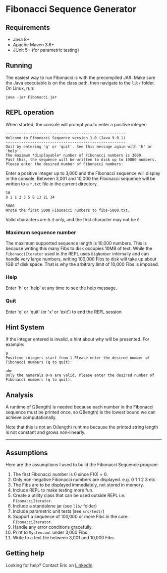 # Fibonacci Sequence Generator

## Requirements

* Java 8+
* Apache Maven 3.8+
* JUnit 5+ (for parametric testing)

## Running

The easiest way to run Fibonacci is with the precompiled JAR. Make sure the Java executable is on the class path, then navigate to the `lib/` folder. On Linux, run:

    java -jar Fibonacci.jar
    
## REPL operation

When started, the console will prompt you to enter a positive integer:

    ------------------------------------------------------
    Welcome to Fibonacci Sequence version 1.0 (Java 9.0.1)
    ------------------------------------------------------
    Quit by entering 'q' or 'quit'. See this message again with 'h' or 'help'.
    The maximum *displayable* number of Fibonacci numbers is 3000.
    Past this, the sequence will be written to disk up to 10000 numbers.
    Please enter the desired number of Fibonacci numbers:
    
Enter a positive integer up to 3,000 and the Fibonacci sequence will display in the console. Between 3,001 and 10,000 the Fibonacci sequence will be written to a `*.txt` file in the current directory.

    10
    0 1 1 2 3 5 8 13 21 34
    
    5000
    Wrote the first 5000 Fibonacci numbers to fibs-5000.txt.

Valid characters are `0-9` only, and the first character may not be `0`.

### Maximum sequence number
    
The maximum supported sequence length is 10,000 numbers. This is because writing this many Fibs to disk occupies 10MB of text. While the `FibonacciIterator` used in the REPL uses `BigNumber` internally and can handle very large numbers, writing 100,000 Fibs to disk will take up about 1GB of disk space. That is why the arbitrary limit of 10,000 Fibs is imposed.

### Help

Enter 'h' or 'help' at any time to see the help message.

### Quit

Enter 'q' or 'quit' (or 'x' or 'exit') to end the REPL session

## Hint System

If the integer entered is invalid, a hint about why will be presented. For example:

    0
    Positive integers start from 1 Please enter the desired number of Fibonacci numbers (q to quit):
    
    abc
    Only the numerals 0-9 are valid. Please enter the desired number of Fibonacci numbers (q to quit):

## Analysis

A runtime of Ω(length) is needed because each number in the Fibonacci sequence must be printed once, so Ω(length) is the lowest bound we can achieve computationally. 

Note that this is not an O(length) runtime because the printed string length is not constant and grows non-linearly.

---

## Assumptions

Here are the assumptions I used to build the Fibonacci Sequence program:

1. The first Fibonacci number is 0 since F(0) = 0.
2. Only non-negative Fibonacci numbers are displayed. e.g. 0 1 1 2 3 etc.
3. The Fibs are to be displayed immediately, not stored in memory.
4. Include REPL to make testing more fun.
5. Create a utility class that can be used outside REPL i.e. `FibonacciIterator`.
6. Include a standalone jar (see `lib/` folder)
7. Include parametric unit tests (see `src/test/`)
8. Support a sequence of 100,000 or more Fibs in the core `FibonacciIterator`.
9. Handle any error conditions gracefully.
10. Print to `System.out` under 3,000 Fibs.
10. Write to a text file between 3,001 and 10,000 Fibs.

## Getting help

Looking for help? Contact Eric on [LinkedIn](https://www.linkedin.com/in/ericdraken).